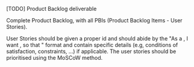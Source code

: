 [TODO] Product Backlog deliverable

Complete Product Backlog, with all PBIs (Product Backlog Items - User Stories).

User Stories should be given a proper id and should abide by the "As a <user role>, I want <goal>, so that <reason>" format and contain specific details (e.g, conditions of satisfaction, constraints, ...) if applicable. The user stories should be prioritised using the MoSCoW method.